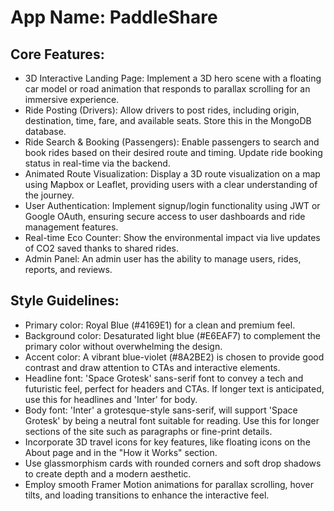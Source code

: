 # **App Name**: PaddleShare

## Core Features:

- 3D Interactive Landing Page: Implement a 3D hero scene with a floating car model or road animation that responds to parallax scrolling for an immersive experience.
- Ride Posting (Drivers): Allow drivers to post rides, including origin, destination, time, fare, and available seats. Store this in the MongoDB database.
- Ride Search & Booking (Passengers): Enable passengers to search and book rides based on their desired route and timing. Update ride booking status in real-time via the backend.
- Animated Route Visualization: Display a 3D route visualization on a map using Mapbox or Leaflet, providing users with a clear understanding of the journey.
- User Authentication: Implement signup/login functionality using JWT or Google OAuth, ensuring secure access to user dashboards and ride management features.
- Real-time Eco Counter: Show the environmental impact via live updates of CO2 saved thanks to shared rides.
- Admin Panel: An admin user has the ability to manage users, rides, reports, and reviews.

## Style Guidelines:

- Primary color: Royal Blue (#4169E1) for a clean and premium feel.
- Background color: Desaturated light blue (#E6EAF7) to complement the primary color without overwhelming the design.
- Accent color: A vibrant blue-violet (#8A2BE2) is chosen to provide good contrast and draw attention to CTAs and interactive elements.
- Headline font: 'Space Grotesk' sans-serif font to convey a tech and futuristic feel, perfect for headers and CTAs. If longer text is anticipated, use this for headlines and 'Inter' for body.
- Body font: 'Inter' a grotesque-style sans-serif, will support 'Space Grotesk' by being a neutral font suitable for reading. Use this for longer sections of the site such as paragraphs or fine-print details.
- Incorporate 3D travel icons for key features, like floating icons on the About page and in the "How it Works" section.
- Use glassmorphism cards with rounded corners and soft drop shadows to create depth and a modern aesthetic.
- Employ smooth Framer Motion animations for parallax scrolling, hover tilts, and loading transitions to enhance the interactive feel.
